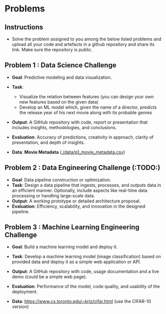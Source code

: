 # Problems

## Instructions

  - Solve the problem assigned to you among the below listed problems and upload all your code and artefacts in a github repository and share its link. Make sure the repository is public.

## Problem 1 : Data Science Challenge

  - **Goal**: Predictive modeling and data visualization.
  - **Task**: 
    - Visualize the relation between features (you can design your own new features based on the given data)
	- Develop an ML model which, given the name of a director, predicts the release year of his next movie along with its probable genres
  - **Output**: A GitHub repository with code, report or presentation that includes insights, methodologies, and conclusions.
  - **Evaluation**: Accuracy of predictions, creativity in approach, clarity of presentation, and depth of insights.

  - **Data**: **Movie Metadata** ([./data/p1_movie_metadata.csv](./data/p1_movie_metadata.csv))

## Problem 2 : Data Engineering Challenge (:TODO:)

  - **Goal**: Data pipeline construction or optimization.
  - **Task**: Design a data pipeline that ingests, processes, and outputs data in an efficient manner. Optionally, include aspects like real-time data processing or handling large-scale data.
  - **Output**: A working prototype or detailed architecture proposal.
  - **Evaluation**: Efficiency, scalability, and innovation in the designed pipeline.

## Problem 3 : Machine Learning Engineering Challenge

  - **Goal**: Build a machine learning model and deploy it.
  - **Task**: Develop a machine learning model (image classification) based on provided data and deploy it as a simple web application or API.
  - **Output**: A GitHub repository with code, usage documentation and a live demo (could be a simple web page).
  - **Evaluation**: Performance of the model, code quality, and usability of the deployment.

  - **Data**: https://www.cs.toronto.edu/~kriz/cifar.html (use the CIFAR-10 version)
